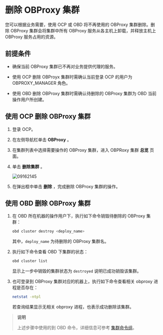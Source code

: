 # 删除 OBProxy 集群

您可以根据业务需要，使用 OCP 或 OBD 将不再使用的 OBProxy 集群删除。删除 OBProxy 集群会将集群中所有 OBProxy 服务从各主机上卸载，并释放主机上 OBProxy 服务占用的资源。

## 前提条件

* 确保当前 OBProxy 集群已不再对业务提供代理的服务。

* 使用 OCP 删除 OBProyx 集群时需确认当前登录 OCP 的用户为 OBPROXY_MANAGER 角色。

* 使用 OBD 删除 OBProxy 集群时需确认待删除的 OBProxy 集群为 OBD 当前操作用户所创建。

## 使用 OCP 删除 OBProxy 集群

1. 登录 OCP。

2. 在左侧导航栏单击 **OBProxy** 。

3. 在集群列表中选择需要操作的 OBProxy 集群，进入 OBPRoxy 集群 **总览** 页面。

4. 单击 **删除集群** 。

   ![09162145](http://icms-x-dita.oss-cn-zhangjiakou.aliyuncs.com/xdita-output/zh-CN/task15904357/images/p327470.png?Expires=7258125489&OSSAccessKeyId=LTAIJfoPL6wmrirR&Signature=3989rTORjbBHoic1jSb5NrChHkU%3D)

5. 在弹出框中单击 **删除** ，完成删除 OBProxy 集群的操作。

## 使用 OBD 删除 OBProxy 集群

1. 在 OBD 所在机器的操作用户下，执行如下命令销毁待删除的 OBProxy 集群：

   ```bash
   obd cluster destroy <deploy_name>
   ```

   其中，`deploy_name` 为待删除的 OBProxy 集群名。

2. 执行如下命令查看 OBD 下集群的状态：

   ```bash
   obd cluster list
   ```

   显示上一步中销毁的集群状态为 `destroyed` 说明已成功销毁该集群。

3. 也可登录到 OBProxy 集群对应的机器上，执行如下命令查看相关 obproxy 进程是否存在：

   ```bash
   netstat -ntpl
   ```

   若查询结果显示无相关 obproxy 进程，也表示成功删除该集群。

> **说明**
>
> 上述步骤中使用的到 OBD 命令，详细信息可参考 [集群命令组](https://open.oceanbase.com/docs/obd-cn/V1.3.3/10000000000182177)。
